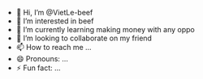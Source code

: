 - 👋 Hi, I’m @VietLe-beef
- 👀 I’m interested in beef
- 🌱 I’m currently learning making money with any oppo
- 💞️ I’m looking to collaborate on my friend
- 📫 How to reach me ...
- 😄 Pronouns: ...
- ⚡ Fun fact: ...

<!---
VietLe-beef/VietLe-beef is a ✨ special ✨ repository because its `README.md` (this file) appears on your GitHub profile.
You can click the Preview link to take a look at your changes.
--->
